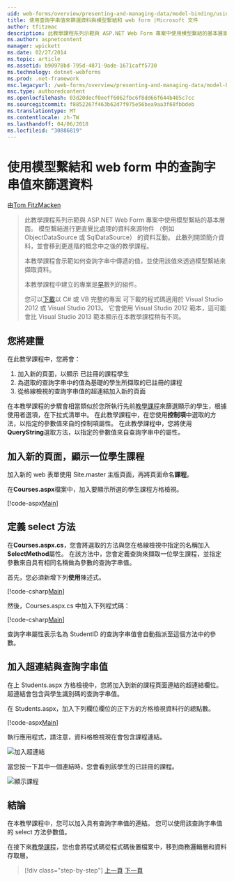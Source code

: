 ```yaml
---
uid: web-forms/overview/presenting-and-managing-data/model-binding/using-query-string-values-to-retrieve-data
title: 使用查詢字串值來篩選資料與模型繫結和 web form |Microsoft 文件
author: tfitzmac
description: 此教學課程系列示範與 ASP.NET Web Form 專案中使用模型繫結的基本層面。 模型繫結進行資料互動詳細直線-...
ms.author: aspnetcontent
manager: wpickett
ms.date: 02/27/2014
ms.topic: article
ms.assetid: b90978bd-795d-4871-9ade-1671caff5730
ms.technology: dotnet-webforms
ms.prod: .net-framework
msc.legacyurl: /web-forms/overview/presenting-and-managing-data/model-binding/using-query-string-values-to-retrieve-data
msc.type: authoredcontent
ms.openlocfilehash: 03d20decf0eeff6062fbc6f8dd66f644b405c7cc
ms.sourcegitcommit: f8852267f463b62d7f975e56bea9aa3f68fbbdeb
ms.translationtype: MT
ms.contentlocale: zh-TW
ms.lasthandoff: 04/06/2018
ms.locfileid: "30886819"
---
```

<a name="using-query-string-values-to-filter-data-with-model-binding-and-web-forms"></a>使用模型繫結和 web form 中的查詢字串值來篩選資料
====================
由[Tom FitzMacken](https://github.com/tfitzmac)

> 此教學課程系列示範與 ASP.NET Web Form 專案中使用模型繫結的基本層面。 模型繫結進行更直覺比處理的資料來源物件 （例如 ObjectDataSource 或 SqlDataSource） 的資料互動。 此數列開頭簡介資料，並會移到更進階的概念中之後的教學課程。
> 
> 本教學課程會示範如何查詢字串中傳遞的值，並使用該值來透過模型繫結來擷取資料。
> 
> 本教學課程中建立的專案是[早](retrieving-data.md)數列的組件。
> 
> 您可以[下載](https://go.microsoft.com/fwlink/?LinkId=286116)以 C# 或 VB 完整的專案 可下載的程式碼適用於 Visual Studio 2012 或 Visual Studio 2013。 它會使用 Visual Studio 2012 範本，這可能會比 Visual Studio 2013 範本顯示在本教學課程稍有不同。


## <a name="what-youll-build"></a>您將建置

在此教學課程中，您將會：

1. 加入新的頁面，以顯示 已註冊的課程學生
2. 為選取的查詢字串中的值為基礎的學生所擷取的已註冊的課程
3. 從格線檢視的查詢字串值的超連結加入新的頁面

在本教學課程的步驟會相當類似於您所執行先前[教學課程](sorting-paging-and-filtering-data.md)來篩選顯示的學生，根據使用者選項，在下拉式清單中。 在此教學課程中，在您使用**控制項**中選取的方法，以指定的參數值來自的控制項屬性。 在此教學課程中，您將使用**QueryString**選取方法，以指定的參數值來自查詢字串中的屬性。

## <a name="add-new-page-for-displaying-a-students-courses"></a>加入新的頁面，顯示一位學生課程

加入新的 web 表單使用 Site.master 主版頁面，再將頁面命名**課程**。

在**Courses.aspx**檔案中，加入要顯示所選的學生課程方格檢視。

[!code-aspx[Main](using-query-string-values-to-retrieve-data/samples/sample1.aspx)]

## <a name="define-the-select-method"></a>定義 select 方法

在**Courses.aspx.cs**，您會將選取的方法與您在格線檢視中指定的名稱加入**SelectMethod**屬性。 在該方法中，您會定義查詢來擷取一位學生課程，並指定參數來自具有相同名稱做為參數的查詢字串值。

首先，您必須新增下列**使用**陳述式。

[!code-csharp[Main](using-query-string-values-to-retrieve-data/samples/sample2.cs)]

然後，Courses.aspx.cs 中加入下列程式碼：

[!code-csharp[Main](using-query-string-values-to-retrieve-data/samples/sample3.cs)]

查詢字串屬性表示名為 StudentID 的查詢字串值會自動指派至這個方法中的參數。

## <a name="add-hyperlink-with-query-string-value"></a>加入超連結與查詢字串值

在上 Students.aspx 方格檢視中，您將加入到新的課程頁面連結的超連結欄位。 超連結會包含與學生識別碼的查詢字串值。

在 Students.aspx，加入下列欄位欄位的正下方的方格檢視資料行的總點數。

[!code-aspx[Main](using-query-string-values-to-retrieve-data/samples/sample4.aspx?highlight=7-8)]

執行應用程式，請注意，資料格檢視現在會包含課程連結。

![加入超連結](using-query-string-values-to-retrieve-data/_static/image1.png)

當您按一下其中一個連結時，您會看到該學生的已註冊的課程。

![顯示課程](using-query-string-values-to-retrieve-data/_static/image2.png)

## <a name="conclusion"></a>結論

在本教學課程中，您可以加入具有查詢字串值的連結。 您可以使用該查詢字串值的 select 方法參數值。

在接下來[教學課程](adding-business-logic-layer.md)，您也會將程式碼從程式碼後置檔案中，移到商務邏輯層和資料存取層。

> [!div class="step-by-step"]
> [上一頁](integrating-jquery-ui.md)
> [下一頁](adding-business-logic-layer.md)
